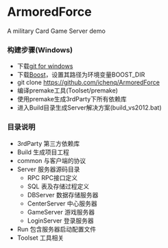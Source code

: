 ArmoredForce
=======
A military Card Game Server demo



### 构建步骤(Windows)
* 下载[git for windows](http://msysgit.github.io/)	
* 下载[Boost](http://boost.org)，设置其路径为环境变量BOOST_DIR    
* git clone https://github.com/ichenq/ArmoredForce
* 编译premake工具(Toolset/premake)
* 使用premake生成3rdParty下所有依赖库
* 进入Build目录生成Server解决方案(build_vs2012.bat)
	
	
### 目录说明
* 3rdParty	第三方依赖库
* Build		生成项目工程
* common	与客户端的协议   
* Server	服务器源码目录
  + RPC           RPC接口定义
  + SQL           表及存储过程定义
  + DBServer      数据存储服务器
  + CenterServer  中心服务器
  + GameServer    游戏服务器
  + LoginServer   登录服务器
* Run		包含服务器启动配置文件
* Toolset   工具相关
	
